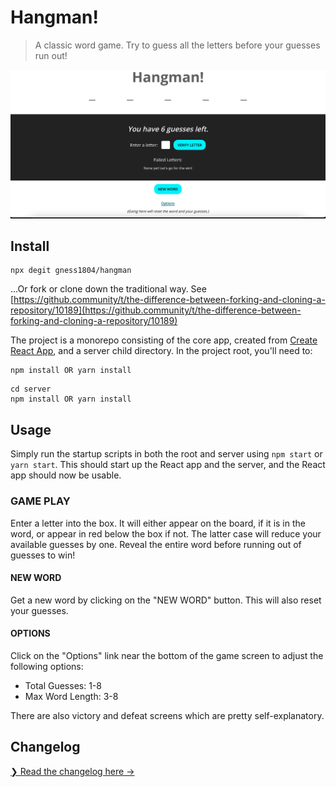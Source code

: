 # Hangman!

> A classic word game. Try to guess all the letters before your guesses run out!

![Main screen](https://github.com/gness1804/hangman/blob/main/assets/main-screen.png)

## Install

```
npx degit gness1804/hangman
```
...Or fork or clone down the traditional way. See [https://github.community/t/the-difference-between-forking-and-cloning-a-repository/10189](https://github.community/t/the-difference-between-forking-and-cloning-a-repository/10189)

The project is a monorepo consisting of the core app, created from [Create React App](https://github.com/facebook/create-react-app), and a server child directory. In the project root, you'll need to:

```
npm install OR yarn install
```

```
cd server
npm install OR yarn install
```

## Usage
Simply run the startup scripts in both the root and server using `npm start` or `yarn start`. This should start up the React app and the server, and the React app should now be usable.

### GAME PLAY
Enter a letter into the box. It will either appear on the board, if it is in the word, or appear in red below the box if not. The latter case will reduce your available guesses by one. Reveal the entire word before running out of guesses to win!

#### NEW WORD

Get a new word by clicking on the "NEW WORD" button. This will also reset your guesses. 

#### OPTIONS

Click on the "Options" link near the bottom of the game screen to adjust the following options:

* Total Guesses: 1-8
* Max Word Length: 3-8

There are also victory and defeat screens which are pretty self-explanatory.
 

## Changelog

[❯ Read the changelog here →](https://github.com/gness1804/hangman/blob/main/CHANGELOG.md)
